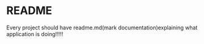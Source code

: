 # README 

Every project should have readme.md(mark documentation)explaining what application is doing!!!!!
